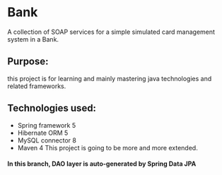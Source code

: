 # Bank
A collection of SOAP services for a simple simulated card management system in a Bank.
## Purpose:
this project is for learning and mainly mastering java technologies and related frameworks.
## Technologies used:
- Spring framework 5
- Hibernate ORM 5
- MySQL connector 8
- Maven 4
This project is going to be more and more extended.
#### In this branch, DAO layer is auto-generated by Spring Data JPA
